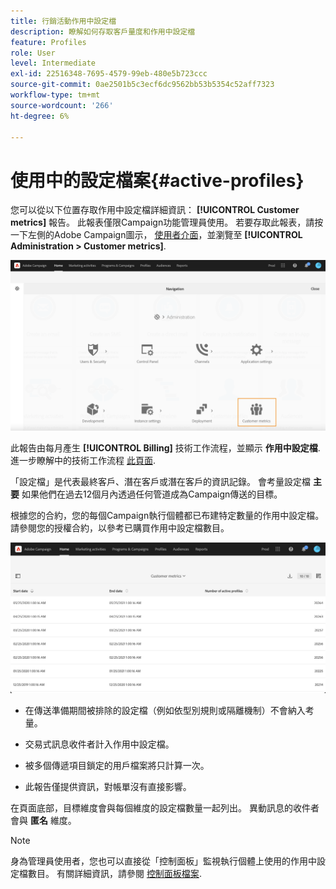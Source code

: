 ```yaml
---
title: 行銷活動作用中設定檔
description: 瞭解如何存取客戶量度和作用中設定檔
feature: Profiles
role: User
level: Intermediate
exl-id: 22516348-7695-4579-99eb-480e5b723ccc
source-git-commit: 0ae2501b5c3ecf6dc9562bb53b5354c52aff7323
workflow-type: tm+mt
source-wordcount: '266'
ht-degree: 6%

---
```


# 使用中的設定檔案{#active-profiles}

您可以從以下位置存取作用中設定檔詳細資訊： **[!UICONTROL Customer metrics]** 報告。 此報表僅限Campaign功能管理員使用。 若要存取此報表，請按一下左側的Adobe Campaign圖示， [使用者介面](../../start/using/interface-description.md#advanced-menu)，並瀏覽至 **[!UICONTROL Administration > Customer metrics]**.

![](assets/audience_customer_metrics.png)

此報告由每月產生 **[!UICONTROL Billing]** 技術工作流程，並顯示 **作用中設定檔**. 進一步瞭解中的技術工作流程 [此頁面](../../administration/using/technical-workflows.md).

「設定檔」是代表最終客戶、潛在客戶或潛在客戶的資訊記錄。 會考量設定檔 **主要** 如果他們在過去12個月內透過任何管道成為Campaign傳送的目標。

根據您的合約，您的每個Campaign執行個體都已布建特定數量的作用中設定檔。 請參閱您的授權合約，以參考已購買作用中設定檔數目。

![](assets/audience_active_profiles_list.png)



* 在傳送準備期間被排除的設定檔（例如依型別規則或隔離機制）不會納入考量。

* 交易式訊息收件者計入作用中設定檔。

* 被多個傳遞項目鎖定的用戶檔案將只計算一次。

* 此報告僅提供資訊，對帳單沒有直接影響。

在頁面底部，目標維度會與每個維度的設定檔數量一起列出。 異動訊息的收件者會與 **匿名** 維度。

>[!NOTE]
>
>身為管理員使用者，您也可以直接從「控制面板」監視執行個體上使用的作用中設定檔數目。 有關詳細資訊，請參閱 [控制面板檔案](https://experienceleague.adobe.com/docs/control-panel/using/performance-monitoring/active-profiles-monitoring.html).
>
